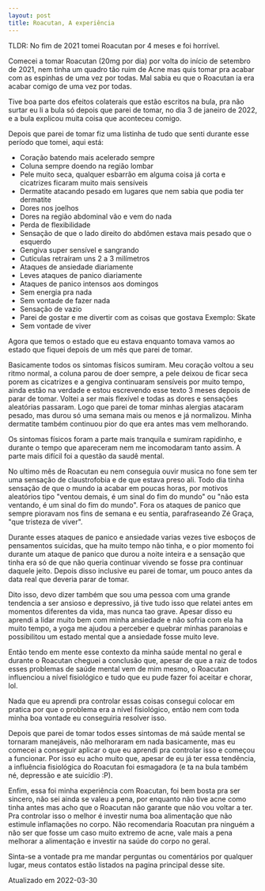 ```yaml
---
layout: post
title: Roacutan, A experiência
---
```


TLDR: No fim de 2021 tomei Roacutan por 4 meses e foi horrível.

Comecei a tomar Roacutan (20mg por dia) por volta do início de setembro de 2021, nem tinha um quadro tão ruim de Acne mas quis tomar pra acabar com as espinhas de uma vez por todas. Mal sabia eu que o Roacutan ia era acabar comigo de uma vez por todas.

Tive boa parte dos efeitos colaterais que estão escritos na bula, pra não surtar eu li a bula só depois que parei de tomar, no dia 3 de janeiro de 2022, e a bula explicou muita coisa que aconteceu comigo.

Depois que parei de tomar fiz uma listinha de tudo que senti durante esse período que tomei, aqui está:

+ Coração batendo mais acelerado sempre
+ Coluna sempre doendo na região lombar
+ Pele muito seca, qualquer esbarrão em alguma coisa já corta e cicatrizes ficaram muito mais sensíveis
+ Dermatite atacando pesado em lugares que nem sabia que podia ter dermatite
+ Dores nos joelhos
+ Dores na região abdominal vão e vem do nada
+ Perda de flexibilidade
+ Sensação de que o lado direito do abdômen estava mais pesado que o esquerdo
+ Gengiva super sensível e sangrando
+ Cutículas retraíram uns 2 a 3 milímetros
+ Ataques de ansiedade diariamente
+ Leves ataques de panico diariamente
+ Ataques de panico intensos aos domingos
+ Sem energia pra nada
+ Sem vontade de fazer nada
+ Sensação de vazio
+ Parei de gostar e me divertir com as coisas que gostava Exemplo: Skate
+ Sem vontade de viver

Agora que temos o estado que eu estava enquanto tomava vamos ao estado que fiquei depois de um mês que parei de tomar.

Basicamente todos os sintomas físicos sumiram. Meu coração voltou a seu ritmo normal, a coluna parou de doer sempre, a pele deixou de ficar seca porem as cicatrizes e a gengiva continuaram sensíveis por muito tempo, ainda estão na verdade e estou escrevendo esse texto 3 meses depois de parar de tomar. Voltei a ser mais flexível e todas as dores e sensações aleatórias passaram. Logo que parei de tomar minhas alergias atacaram pesado, mas durou só uma semana mais ou menos e já normalizou. Minha dermatite também continuou pior do que era antes mas vem melhorando.

Os sintomas físicos foram a parte mais tranquila e sumiram rapidinho, e durante o tempo que apareceram nem me incomodaram tanto assim. A parte mais difícil foi a questão da saudê mental.

No ultimo mês de Roacutan eu nem conseguia ouvir musica no fone sem ter uma sensação de claustrofobia e de que estava preso ali. Todo dia tinha sensação de que o mundo ia acabar em poucas horas, por motivos aleatórios tipo "ventou demais, é um sinal do fim do mundo" ou "não esta ventando, é um sinal do fim do mundo". Fora os ataques de panico que sempre pioravam nos fins de semana e eu sentia, parafraseando Zé Graça, "que tristeza de viver".

Durante esses ataques de panico e ansiedade varias vezes tive esboços de pensamentos suicidas, que ha muito tempo não tinha, e o pior momento foi durante um ataque de panico que durou a noite inteira e a sensação que tinha era só de que não queria continuar vivendo se fosse pra continuar daquele jeito. Depois disso inclusive eu parei de tomar, um pouco antes da data real que deveria parar de tomar.

Dito isso, devo dizer também que sou uma pessoa com uma grande tendencia a ser ansioso e depressivo, já tive tudo isso que relatei antes em momentos diferentes da vida, mas nunca tao grave. Apesar disso eu aprendi a lidar muito bem com minha ansiedade e não sofria com ela ha muito tempo, a yoga me ajudou a perceber e quebrar minhas paranoias e possibilitou um estado mental que a ansiedade fosse muito leve.

Então tendo em mente esse contexto da minha saúde mental no geral e durante o Roacutan cheguei a conclusão que, apesar de que a raiz de todos esses problemas de saúde mental vem de mim mesmo, o Roacutan influenciou a nível fisiológico e tudo que eu pude fazer foi aceitar e chorar, lol.

Nada que eu aprendi pra controlar essas coisas consegui colocar em pratica por que o problema era a nível fisiológico, então nem com toda minha boa vontade eu conseguiria resolver isso.

Depois que parei de tomar todos esses sintomas de má saúde mental se tornaram manejáveis, não melhoraram em nada basicamente, mas eu comecei a conseguir aplicar o que eu aprendi pra controlar isso e começou a funcionar. Por isso eu acho muito que, apesar de eu já ter essa tendência, a influência fisiológica do Roacutan foi esmagadora (e ta na bula também né, depressão e ate suicídio :P).

Enfim, essa foi minha experiência com Roacutan, foi bem bosta pra ser sincero, não sei ainda se valeu a pena, por enquanto não tive acne como tinha antes mas acho que o Roacutan não garante que não vou voltar a ter. Pra controlar isso o melhor é investir numa boa alimentação que não estimule inflamações no corpo. Não recomendaria Roacutan pra ninguém a não ser que fosse um caso muito extremo de acne, vale mais a pena melhorar a alimentação e investir na saúde do corpo no geral.

Sinta-se a vontade pra me mandar perguntas ou comentários por qualquer lugar, meus contatos estão listados na pagina principal desse site.

Atualizado em 2022-03-30
